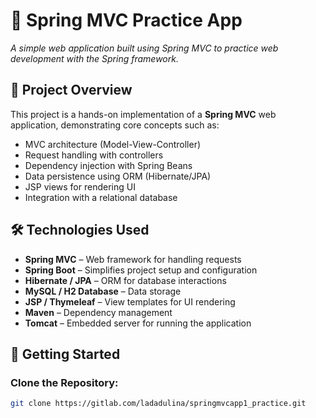 # 🌱 Spring MVC Practice App

*A simple web application built using Spring MVC to practice web development with the Spring framework.*

## 📂 Project Overview
This project is a hands-on implementation of a **Spring MVC** web application, demonstrating core concepts such as:
- MVC architecture (Model-View-Controller)
- Request handling with controllers
- Dependency injection with Spring Beans
- Data persistence using ORM (Hibernate/JPA)
- JSP views for rendering UI
- Integration with a relational database

## 🛠 Technologies Used
- **Spring MVC** – Web framework for handling requests  
- **Spring Boot** – Simplifies project setup and configuration  
- **Hibernate / JPA** – ORM for database interactions  
- **MySQL / H2 Database** – Data storage  
- **JSP / Thymeleaf** – View templates for UI rendering  
- **Maven** – Dependency management  
- **Tomcat** – Embedded server for running the application  

## 🚀 Getting Started

### Clone the Repository:
```bash
git clone https://gitlab.com/ladadulina/springmvcapp1_practice.git
